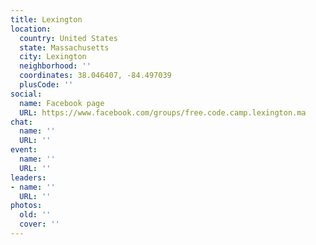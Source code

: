 ```yaml
---
title: Lexington
location:
  country: United States
  state: Massachusetts
  city: Lexington
  neighborhood: ''
  coordinates: 38.046407, -84.497039
  plusCode: ''
social:
  name: Facebook page
  URL: https://www.facebook.com/groups/free.code.camp.lexington.ma
chat:
  name: ''
  URL: ''
event:
  name: ''
  URL: ''
leaders:
- name: ''
  URL: ''
photos:
  old: ''
  cover: ''
---
```

